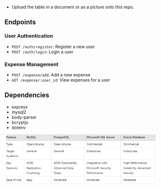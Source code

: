 
* Upload the table in a document or as a picture onto this repo. 
## Endpoints
### User Authentication
- `POST /auth/register`: Register a new user
- `POST /auth/login`: Login a user

### Expense Management
- `POST /expense/add`: Add a new expense
- `GET /expense/:user_id`: View expenses for a user

## Dependencies
- express
- mysql2
- body-parser
- bcryptjs
- dotenv


![alt text](assignment.PNG)